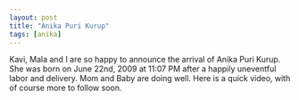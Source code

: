```yaml
---
layout: post
title: "Anika Puri Kurup"
tags: [anika]
---
```


Kavi, Mala and I are so happy to announce the arrival of Anika Puri Kurup. She was born on June 22nd, 2009 at 11:07 PM after a happily uneventful labor and delivery. Mom and Baby are doing well. Here is a quick video, with of course more to follow soon.

<object width="425" height="344"><param name="movie" value="http://www.youtube.com/v/aTejxMSVRZI&hl=en&fs=1"> </param><param name="allowFullScreen" value="true"> </param><param name="allowscriptaccess" value="always"> </param><embed src="http://www.youtube.com/v/aTejxMSVRZI&hl=en&fs=1" type="application/x-shockwave-flash" allowscriptaccess="always" allowfullscreen="true" width="425" height="344"> </embed></object>
